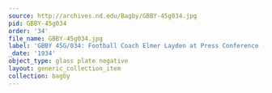 ```yaml
---
source: http://archives.nd.edu/Bagby/GBBY-45g034.jpg
pid: GBBY-45g034
order: '34'
file_name: GBBY-45g034.jpg
label: 'GBBY 45G/034: Football Coach Elmer Layden at Press Conference - 1934'
_date: '1934'
object_type: glass plate negative
layout: generic_collection_item
collection: bagby
---
```

